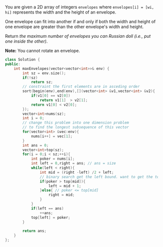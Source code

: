 You are given a 2D array of integers `envelopes` where `envelopes[i] = [wi, hi]` represents the width and the height of an envelope.

One envelope can fit into another if and only if both the width and height of one envelope are greater than the other envelope's width and height.

Return *the maximum number of envelopes you can Russian doll (i.e., put one inside the other)*.

**Note:** You cannot rotate an envelope.

```c++
class Solution {
public:
    int maxEnvelopes(vector<vector<int>>& env) {
        int sz = env.size();
        if(!sz)
            return sz;
        // constraint the first elements are in asceding order 
        sort(begin(env),end(env),[](vector<int> &v1,vector<int> &v2){
            if(v1[0] == v2[0])
                return v1[1]  > v2[1];
            return v1[0] < v2[0];
        });   
        vector<int>nums(sz);
        int i = 0;
        // change this problem into one dimension problem
        // to find the longest subsequence of this vector
        for(vector<int> &vec:env){
            nums[i++] = vec[1]; 
        }
        int ans = 0;
        vector<int>top(sz);
        for(i = 0;i < sz;++i){
            int poker = nums[i];
            int left = 0,right = ans; // ans = size
            while(left < right){
                int mid = (right -left) /2 + left;
                // binary search get the left bound. want to get the top[left] >= poker
                if(poker > top[mid]){
                    left = mid + 1;
                }else{ // poker <= top[mid]
                    right = mid;
                }
            }       
            if(left == ans)
                ++ans;
            top[left] = poker;
        }
        
        return ans;
    }
};
```

